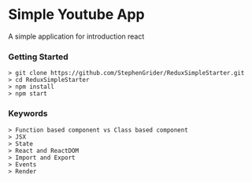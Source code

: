 # Simple Youtube App
A simple application for introduction react 

### Getting Started
```
> git clone https://github.com/StephenGrider/ReduxSimpleStarter.git
> cd ReduxSimpleStarter
> npm install
> npm start
```

### Keywords
```
> Function based component vs Class based component
> JSX
> State
> React and ReactDOM
> Import and Export
> Events
> Render
```